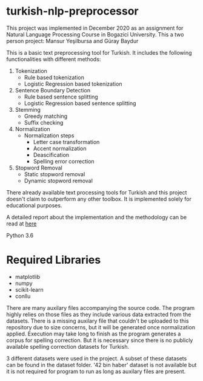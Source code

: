 # turkish-nlp-preprocessor

This project was implemented in December 2020 as an assignment for Natural Language Processing Course in Bogazici University.
This a two person project: Mansur Yeşilbursa and Güray Baydur

This is a basic text preprocessing tool for Turkish. It includes the following functionalities with different methods:
1) Tokenization
    * Rule based tokenization
    * Logistic Regression based tokenization
2) Sentence Boundary Detection
    * Rule based sentence splitting
    * Logistic Regression based sentence splitting 
3) Stemming
    * Greedy matching
    * Suffix checking
4) Normalization
    - Normalization steps
      - Letter case transformation
      - Accent normalization
      - Deascification
      - Spelling error correction
5) Stopword Removal
    * Static stopword removal
    * Dynamic stopword removal

There already available text processing tools for Turkish and this project doesn't claim to outperform any other toolbox.
It is implemented solely for educational purposes. 

A detailed report about the implementation and the methodology can be read at [here](https://docs.google.com/document/d/1JIIki6IpFYcaYSIHpJ4qsKuXGmspikYfwMoJbbsNmYA/edit?usp=sharing)

Python 3.6
# Required Libraries
* matplotlib
* numpy
* scikit-learn
* conllu



There are many auxilary files accompanying the source code. The program highly relies on those files as they include various data extracted from the datasets.
There is a missing auxilary file that couldn't be uploaded to this repository due to size concerns, but it will be generated once normalization applied. Execution may take long  to finish as the program generates a corpus for spelling correction. But it is necessary since there is no publicly available spelling correction datasets for Turkish.

3 different datasets were used in the project. A subset of these datasets can be found in the dataset folder. '42 bin haber' dataset is not available but it is not required for program to run as long as auxilary files are present.
